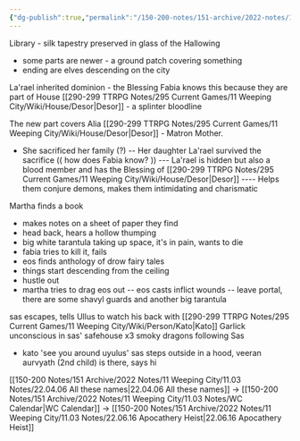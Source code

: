 ```yaml
---
{"dg-publish":true,"permalink":"/150-200-notes/151-archive/2022-notes/11-weeping-city/11-03-notes/22-04-24-a-history-of-dragons/"}
---
```



Library - silk tapestry preserved in glass of the Hallowing
- some parts are newer - a ground patch covering something
- ending are elves descending on the city

La'rael inherited dominion - the Blessing
Fabia knows this because they are part of House [[290-299 TTRPG Notes/295 Current Games/11 Weeping City/Wiki/House/Desor\|Desor]] - a splinter bloodline

The new part covers Alia [[290-299 TTRPG Notes/295 Current Games/11 Weeping City/Wiki/House/Desor\|Desor]] - Matron Mother. 
- She sacrificed her family (?)
-- Her daughter La'rael survived the sacrifice
(( how does Fabia know? ))
--- La'rael is hidden but also a blood member and has the Blessing of [[290-299 TTRPG Notes/295 Current Games/11 Weeping City/Wiki/House/Desor\|Desor]]
---- Helps them conjure demons, makes them intimidating and charismatic

Martha finds a book
- makes notes on a sheet of paper they find
- head back, hears a hollow thumping
- big white tarantula taking up space, it's in pain, wants to die
- fabia tries to kill it, fails
- eos finds anthology of drow fairy tales
- things start descending from the ceiling
- hustle out
- martha tries to drag eos out
-- eos casts inflict wounds
-- leave portal, there are some shavyl guards and another big tarantula

sas escapes, tells Ullus to watch his back with [[290-299 TTRPG Notes/295 Current Games/11 Weeping City/Wiki/Person/Kato\|Kato]]
Garlick unconscious in sas' safehouse
x3 smoky dragons following Sas
- kato 'see you around uyulus'
sas steps outside in a hood, veeran aurvyath (2nd child) is there, says hi 

[[150-200 Notes/151 Archive/2022 Notes/11 Weeping City/11.03 Notes/22.04.06 All these names\|22.04.06 All these names]] -> [[150-200 Notes/151 Archive/2022 Notes/11 Weeping City/11.03 Notes/WC Calendar\|WC Calendar]] -> [[150-200 Notes/151 Archive/2022 Notes/11 Weeping City/11.03 Notes/22.06.16 Apocathery Heist\|22.06.16 Apocathery Heist]]